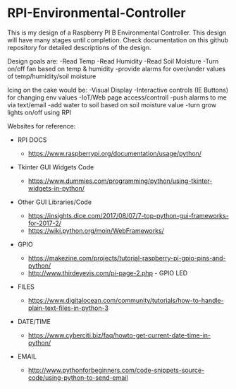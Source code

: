 # RPI-Environmental-Controller

This is my design of a Raspberry PI B Environmental Controller. This design will have many stages until completion.  Check documentation on this github repository for detailed descriptions of the design.

Design goals are:
-Read Temp
-Read Humidity
-Read Soil Moisture
-Turn on/off fan based on temp & humidity
-provide alarms for over/under values of temp/humidity/soil moisture

Icing on the cake would be:
-Visual Display
-Interactive controls (IE Buttons) for changing env values
-IoT/Web page access/controll
-push alarms to me via text/email
-add water to soil based on soil moisture value
-turn grow lights on/off using RPI

Websites for reference:

- RPI DOCS
  - https://www.raspberrypi.org/documentation/usage/python/
  
- Tkinter GUI Widgets Code
  - https://www.dummies.com/programming/python/using-tkinter-widgets-in-python/

- Other GUI Libraries/Code
  - https://insights.dice.com/2017/08/07/7-top-python-gui-frameworks-for-2017-2/
  - https://wiki.python.org/moin/WebFrameworks/
  
- GPIO
  - https://makezine.com/projects/tutorial-raspberry-pi-gpio-pins-and-python/
  - http://www.thirdeyevis.com/pi-page-2.php  - GPIO LED
  
- FILES
  - https://www.digitalocean.com/community/tutorials/how-to-handle-plain-text-files-in-python-3
  
- DATE/TIME
  - https://www.cyberciti.biz/faq/howto-get-current-date-time-in-python/
  
- EMAIL
  - http://www.pythonforbeginners.com/code-snippets-source-code/using-python-to-send-email
  
  
  
